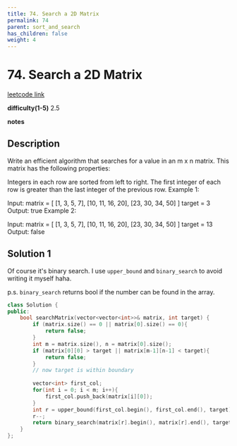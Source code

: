 ```yaml
---
title: 74. Search a 2D Matrix
permalink: 74
parent: sort_and_search
has_children: false
weight: 4
---
```

# 74. Search a 2D Matrix

[leetcode link](https://leetcode.com/problems/search-a-2d-matrix/)

**difficulty(1-5)** 
2.5

**notes**   

## Description

Write an efficient algorithm that searches for a value in an m x n matrix. This matrix has the following properties:

Integers in each row are sorted from left to right.
The first integer of each row is greater than the last integer of the previous row.
Example 1:

Input:
matrix = [
  [1,   3,  5,  7],
  [10, 11, 16, 20],
  [23, 30, 34, 50]
]
target = 3
Output: true
Example 2:

Input:
matrix = [
  [1,   3,  5,  7],
  [10, 11, 16, 20],
  [23, 30, 34, 50]
]
target = 13
Output: false

## Solution 1

Of course it's binary search. I use `upper_bound` and `binary_search` to avoid writing it myself haha.

p.s. `binary_search` returns bool if the number can be found in the array.

```c++
class Solution {
public:
    bool searchMatrix(vector<vector<int>>& matrix, int target) {
        if (matrix.size() == 0 || matrix[0].size() == 0){
            return false;
        }
        int m = matrix.size(), n = matrix[0].size();
        if (matrix[0][0] > target || matrix[m-1][n-1] < target){
            return false;
        }
        // now target is within boundary
        
        vector<int> first_col;
        for(int i = 0; i < m; i++){
            first_col.push_back(matrix[i][0]);
        }
        int r = upper_bound(first_col.begin(), first_col.end(), target) - first_col.begin();
        r--;
        return binary_search(matrix[r].begin(), matrix[r].end(), target);        
    }
};
```



